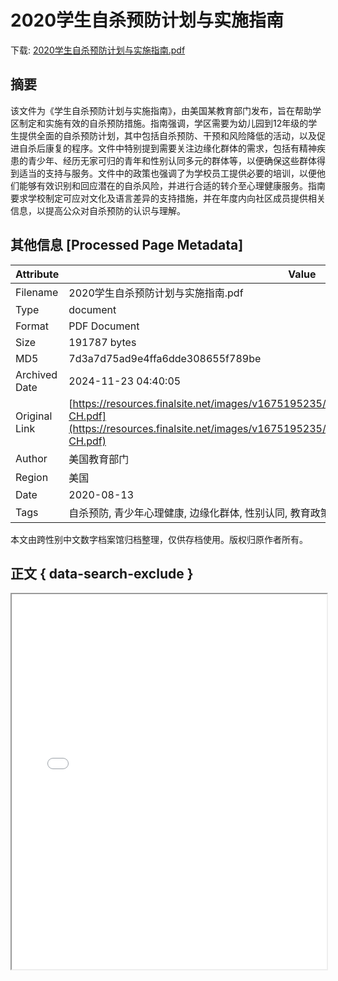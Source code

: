 # 2020学生自杀预防计划与实施指南

<!-- tcd_download_link -->
下载: <a href="../2020学生自杀预防计划与实施指南.pdf" download>2020学生自杀预防计划与实施指南.pdf</a>
<!-- tcd_download_link_end -->

## 摘要

<!-- tcd_abstract -->
该文件为《学生自杀预防计划与实施指南》，由美国某教育部门发布，旨在帮助学区制定和实施有效的自杀预防措施。指南强调，学区需要为幼儿园到12年级的学生提供全面的自杀预防计划，其中包括自杀预防、干预和风险降低的活动，以及促进自杀后康复的程序。文件中特别提到需要关注边缘化群体的需求，包括有精神疾患的青少年、经历无家可归的青年和性别认同多元的群体等，以便确保这些群体得到适当的支持与服务。文件中的政策也强调了为学校员工提供必要的培训，以便他们能够有效识别和回应潜在的自杀风险，并进行合适的转介至心理健康服务。指南要求学校制定可应对文化及语言差异的支持措施，并在年度内向社区成员提供相关信息，以提高公众对自杀预防的认识与理解。

<!-- tcd_abstract_end -->

## 其他信息 [Processed Page Metadata]

| Attribute       | Value                                  |
|-----------------|----------------------------------------|
| Filename        | 2020学生自杀预防计划与实施指南.pdf                             |
| Type            | document                                 |
| Format          | PDF Document                               |
| Size            | 191787 bytes                           |
| MD5             | 7d3a7d75ad9e4ffa6dde308655f789be                                  |
| Archived Date   | 2024-11-23 04:40:05                             |
| Original Link   | [https://resources.finalsite.net/images/v1675195235/nclackk12orus/tylvq6lzqcwhpoiluekf/JHH_-CH.pdf](https://resources.finalsite.net/images/v1675195235/nclackk12orus/tylvq6lzqcwhpoiluekf/JHH_-CH.pdf)                         |
| Author          | 美国教育部门                               |
| Region          | 美国                               |
| Date            | 2020-08-13                                 |
| Tags            | 自杀预防, 青少年心理健康, 边缘化群体, 性别认同, 教育政策, 心理健康服务, 文化敏感性                                 |

本文由跨性别中文数字档案馆归档整理，仅供存档使用。版权归原作者所有。


## 正文 { data-search-exclude }

<!-- tcd_main_text -->
<iframe src="../2020学生自杀预防计划与实施指南.pdf" width="100%" height="600px">
    <p>无法显示PDF，请下载查看。</p>
</iframe>
<!-- tcd_main_text_end -->

